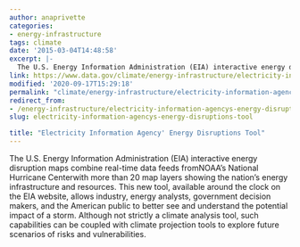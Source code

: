 ```yaml
---
author: anaprivette
categories:
- energy-infrastructure
tags: climate
date: '2015-03-04T14:48:58'
excerpt: |-
  The U.S. Energy Information Administration (EIA) interactive energy disruption maps combine real-time data feeds from NOAA's National Hurricane Center with more than 20 map layers showing the nation's energy infrastructure and resources. This new tool, available around the clock on the EIA…
link: https://www.data.gov/climate/energy-infrastructure/electricity-information-agencys-energy-disruptions-tool/
modified: '2020-09-17T15:29:18'
permalink: "climate/energy-infrastructure/electricity-information-agencys-energy-disruptions-tool/"
redirect_from:
- /energy-infrastructure/electricity-information-agencys-energy-disruptions-tool/
slug: electricity-information-agencys-energy-disruptions-tool

title: "Electricity Information Agency' Energy Disruptions Tool"
---
```


The U.S. Energy Information Administration (EIA) interactive energy disruption maps combine real-time data feeds fromNOAA’s National Hurricane Centerwith more than 20 map layers showing the nation’s energy infrastructure and resources. This new tool, available around the clock on the EIA website, allows industry, energy analysts, government decision makers, and the American public to better see and understand the potential impact of a storm. Although not strictly a climate analysis tool, such capabilities can be coupled with climate projection tools to explore future scenarios of risks and vulnerabilities.
